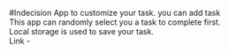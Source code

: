 #Indecision App to customize your task.
you can add task<br>
This app can randomly select you a task to complete first.<br>
Local storage is used to save your task.<br>
Link -  
